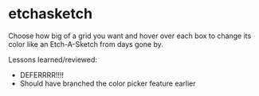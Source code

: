 # etchasketch

Choose how big of a grid you want and hover over each box to change its color like an Etch-A-Sketch from days gone by.

Lessons learned/reviewed:
 - DEFERRRR!!!!
 - Should have branched the color picker feature earlier
